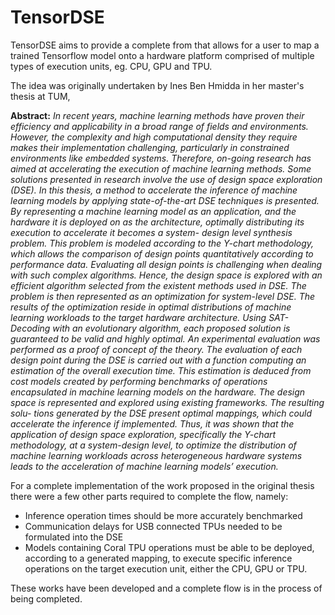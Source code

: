 # TensorDSE

TensorDSE aims to provide a complete from that allows for a user to map a trained Tensorflow model onto a hardware platform comprised of multiple types of execution units, eg. CPU, GPU and TPU. 

The idea was originally undertaken by Ines Ben Hmidda in her master's thesis at TUM,

**Abstract:**
_In recent years, machine learning methods have proven their efficiency and applicability in a_
_broad range of fields and environments. However, the complexity and high computational density_
_they require makes their implementation challenging, particularly in constrained environments_
_like embedded systems. Therefore, on-going research has aimed at accelerating the execution of_
_machine learning methods. Some solutions presented in research involve the use of design space_
_exploration (DSE)._
_In this thesis, a method to accelerate the inference of machine learning models by applying_
_state-of-the-art DSE techniques is presented._
_By representing a machine learning model as an application, and the hardware it is deployed_
_on as the architecture, optimally distributing its execution to accelerate it becomes a system-_
_design level synthesis problem. This problem is modeled according to the Y-chart methodology,_
_which allows the comparison of design points quantitatively according to performance data._
_Evaluating all design points is challenging when dealing with such complex algorithms. Hence,_
_the design space is explored with an efficient algorithm selected from the existent methods used_
_in DSE. The problem is then represented as an optimization for system-level DSE. The results_
_of the optimization reside in optimal distributions of machine learning workloads to the target_
_hardware architecture. Using SAT-Decoding with an evolutionary algorithm, each proposed_
_solution is guaranteed to be valid and highly optimal._
_An experimental evaluation was performed as a proof of concept of the theory. The evaluation_
_of each design point during the DSE is carried out with a function computing an estimation of_
_the overall execution time. This estimation is deduced from cost models created by performing_
_benchmarks of operations encapsulated in machine learning models on the hardware._
_The design space is represented and explored using existing frameworks. The resulting solu-_
_tions generated by the DSE present optimal mappings, which could accelerate the inference if_
_implemented._
_Thus, it was shown that the application of design space exploration, specifically the Y-chart_
_methodology, at a system-design level, to optimize the distribution of machine learning workloads_
_across heterogeneous hardware systems leads to the acceleration of machine learning models’_
_execution._

For a complete implementation of the work proposed in the original thesis there were a few other parts required to complete the flow, namely:

- Inference operation times should be more accurately benchmarked 
- Communication delays for USB connected TPUs needed to be formulated into the DSE
- Models containing Coral TPU operations must be able to be deployed, according to a generated mapping, to execute specific inference operations on the target execution unit, either the CPU, GPU or TPU.

These works have been developed and a complete flow is in the process of being completed.
